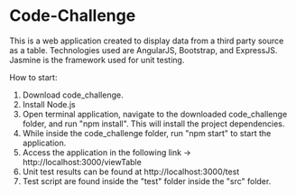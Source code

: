 # Code-Challenge

This is a web application created to display data from a third party source as a table.
Technologies used are AngularJS, Bootstrap, and ExpressJS.
Jasmine is the framework used for unit testing.

How to start:
1) Download code_challenge.
2) Install Node.js
3) Open terminal application, navigate to the downloaded code_challenge folder, and run "npm install". This will install the project dependencies.
4) While inside the code_challenge folder, run "npm start" to start the application.
5) Access the application in the following link -> http://localhost:3000/viewTable
6) Unit test results can be found at http://localhost:3000/test
7) Test script are found inside the "test" folder inside the "src" folder.
